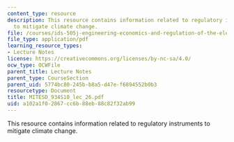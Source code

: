 ```yaml
---
content_type: resource
description: This resource contains information related to regulatory instruments
  to mitigate climate change.
file: /courses/ids-505j-engineering-economics-and-regulation-of-the-electric-power-sector-spring-2010/a102a1f02867cc6b88eb88c82f32ab99_MITESD_934S10_lec_26.pdf
file_type: application/pdf
learning_resource_types:
- Lecture Notes
license: https://creativecommons.org/licenses/by-nc-sa/4.0/
ocw_type: OCWFile
parent_title: Lecture Notes
parent_type: CourseSection
parent_uid: 5774bc80-245b-b8a5-d47e-f6894552b0b3
resourcetype: Document
title: MITESD_934S10_lec_26.pdf
uid: a102a1f0-2867-cc6b-88eb-88c82f32ab99
---
```

This resource contains information related to regulatory instruments to mitigate climate change.